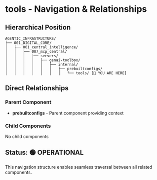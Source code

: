 # tools - Navigation & Relationships

## Hierarchical Position

```
AGENTIC_INFRASTRUCTURE/
├── 001_DIGITAL_CORE/
│   ├── 001_central_intelligence/
│   │   ├── 007_mcp_central/
│   │   │   ├── servers/
│   │   │   │   ├── genai-toolbox/
│   │   │   │   │   ├── internal/
│   │   │   │   │   │   ├── prebuiltconfigs/
│   │   │   │   │   │   │   └── tools/ [📍 YOU ARE HERE]

```

## Direct Relationships

### Parent Component
- **prebuiltconfigs** - Parent component providing context

### Child Components
No child components

## Status: 🟢 OPERATIONAL

This navigation structure enables seamless traversal between all related components.
